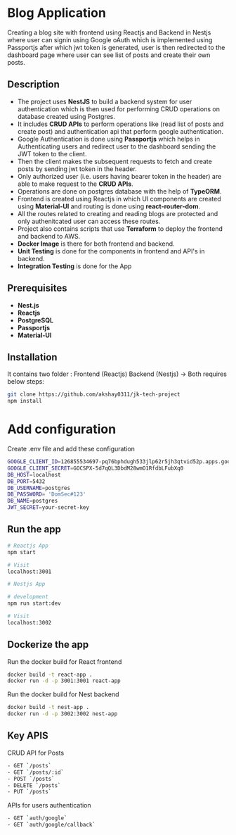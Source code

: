 # Blog Application

Creating a blog site with frontend using Reactjs and Backend in Nestjs where user can signin using Google oAuth which is implemented using Passportjs after which jwt token is generated, user is then redirected to the dashboard page where user can see list of posts and create their own posts.


## Description

- The project uses **NestJS** to build a backend system for user authentication which is then used for performing CRUD operations on database created using Postgres.
- It includes **CRUD APIs** to perform operations like (read list of posts and create post) and authentication api that perform google authentication.
- Google Authentication is done using **Passportjs** which helps in Authenticating users and redirect user to the dashboard sending the JWT token to the client.
- Then the client makes the subsequent requests to fetch and create posts by sending jwt token in the header.
- Only authorized user (i.e. users having bearer token in the header) are able to make request to the **CRUD APIs**.
- Operations are done on postgres database with the help of **TypeORM**.
- Frontend is created using Reactjs in which UI components are created using **Material-UI** and routing is done using **react-router-dom**.
- All the routes related to creating and reading blogs are protected and only authenitcated user can access these routes.
- Project also contains scripts that use **Terraform** to deploy the frontend and backend to AWS.
- **Docker Image** is there for both frontend and backend.
- **Unit Testing** is done for the components in frontend and API's in backend.
- **Integration Testing** is done for the App

## Prerequisites

- **Nest.js**
- **Reactjs**
- **PostgreSQL**
- **Passportjs**
- **Material-UI**

## Installation

It contains two folder : Frontend (Reactjs) Backend (Nestjs) -> 
Both requires below steps:

```sh
git clone https://github.com/akshay0311/jk-tech-project
npm install
```

# Add configuration 

Create .env file and add these configuration

```sh
GOOGLE_CLIENT_ID=126855534697-pq76bphdugh533jlp62r5jh3qtvid52p.apps.googleusercontent.com
GOOGLE_CLIENT_SECRET=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
DB_HOST=localhost
DB_PORT=5432
DB_USERNAME=postgres
DB_PASSWORD= 'DomSec#123'
DB_NAME=postgres
JWT_SECRET=your-secret-key
```

## Run the app

```sh
# Reactjs App
npm start

# Visit
localhost:3001

# Nestjs App

# development
npm run start:dev

# Visit
localhost:3002


```

## Dockerize the app

Run the docker build for React frontend

```sh
docker build -t react-app .
docker run -d -p 3001:3001 react-app
```

Run the docker build for Nest backend 

```sh
docker build -t nest-app .
docker run -d -p 3002:3002 nest-app
```

## Key APIS

CRUD API for Posts

```sh
- GET `/posts`
- GET `/posts/:id`
- POST `/posts`
- DELETE `/posts`
- PUT `/posts`
```

APIs for users authentication

```sh
- GET `auth/google`
- GET `auth/google/callback`
```
